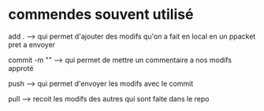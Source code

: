 # commendes souvent utilisé

add . --> qui permet d'ajouter des modifs qu'on a fait en local en un ppacket pret a envoyer

commit -m "" --> qui permet de mettre un commentaire a nos modifs approté

push --> qui permet d'envoyer les modifs avec le commit 

pull --> recoit les modifs des autres qui sont faite dans le repo 
